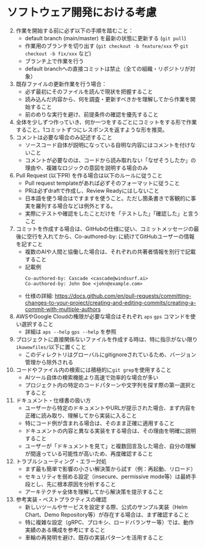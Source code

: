 # ソフトウェア開発における考慮

2. 作業を開始する前に必ず以下の手順を踏むこと：
    - default branch (main/master) を最新の状態に更新する (`git pull`)
    - 作業用のブランチを切り出す (`git checkout -b feature/xxx` や `git checkout -b fix/xxx` など)
    - ブランチ上で作業を行う
    - default branchへの直接コミットは禁止（全ての組織・リポジトリが対象）
3. 既存ファイルの更新作業を行う場合：
    - 必ず最初にそのファイルを読んで現状を把握すること
    - 読み込んだ内容から、何を調査・更新すべきかを理解してから作業を開始すること
    - 前のめりな実行を避け、前提条件の確認を優先すること
4. 全体を少しずつ作っていき、何か一つをするごとにコミットをする形で作業すること。1コミットずつにレスポンスを返すような形を推奨。
5. コメントは必要な場合のみ記述すること
    - ソースコード自体が説明になっている自明な内容にはコメントを付けないこと
    - コメントが必要なのは、コードから読み取れない「なぜそうしたか」の理由や、複雑なロジックの意図を説明する場合のみ
8. Pull Request (以下PR) を作る場合は以下のルールに従うこと
    - Pull request templateがあれば必ずそのフォーマットに従うこと
    - PRは必ずdraftで作成し、Review Readyにはしないこと
    - 日本語を使う場合はですますを使うこと。ただし箇条書きで客観的に事実を羅列する場合などは例外とする。
    - 実際にテストや確認をしたことだけを「テストした」「確認した」と言うこと
9. コミットを作成する場合は、GitHubの仕様に従い、コミットメッセージの最後に空行を入れてから、Co-authored-by: に続けてGitHubユーザーの情報を記すこと
    - 複数のAIや人間と協働した場合は、それぞれの共著者情報を別行で記載すること
    - 記載例
      ```
      Co-authored-by: Cascade <cascade@windsurf.ai>
      Co-authored-by: John Doe <john@example.com>
      ```
    - 仕様の詳細: https://docs.github.com/en/pull-requests/committing-changes-to-your-project/creating-and-editing-commits/creating-a-commit-with-multiple-authors
10. AWSやGoogle Cloudの権限が必要な場合はそれぞれ `aps` `gps` コマンドを使い選択すること
    - 詳細は `aps --help` `gps --help` を参照
11. プロジェクトに直接関係ないファイルを作成する時は、特に指示がない限り`ikuwowfiles/`以下に置くこと
    - このディレクトリはグローバルにgitignoreされているため、バージョン管理から除外される
12. コードやファイル内の検索には積極的に`git grep`を使用すること
    - AIツール自体の検索機能より高速で効率的な場合が多い
    - プロジェクト内の特定のコードパターンや文字列を探す際の第一選択とすること
14. ドキュメント・仕様書の扱い方
    - ユーザーから特定のドキュメントやURLが提示された場合、まず内容を正確に読み取り、理解してから実装に入ること
    - 特にコード例が含まれる場合は、そのまま正確に適用すること
    - ドキュメントの内容と異なる実装をする場合は、その理由を明確に説明すること
    - ユーザーが「ドキュメントを見て」と複数回言及した場合、自分の理解が間違っている可能性が高いため、再度確認すること
15. トラブルシューティング・エラー対処
    - まず最も簡単で影響の小さい解決策から試す（例：再起動、リロード）
    - セキュリティを弱める設定（insecure、permissive mode等）は最終手段とし、先に根本原因を分析すること
    - アーキテクチャ全体を理解してから解決策を提示すること
16. 参考実装・ベストプラクティスの確認
    - 新しいツールやサービスを設定する際、公式のサンプル実装（Helm Chart、Demo Repository等）が存在する場合は、まず確認すること
    - 特に複雑な設定（gRPC、プロキシ、ロードバランサー等）では、動作実績のある構成を参考にすること
    - 車輪の再発明を避け、既存の実装パターンを活用すること
